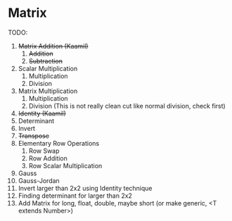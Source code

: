 # Matrix

TODO:

1. ~~Matrix Addition (Kaamil)~~
   1. ~~Addition~~
   1. ~~Subtraction~~
1. Scalar Multiplication
   1. Multiplication
   1. Division
1. Matrix Multiplication
   1. Multiplication
   1. Division (This is not really clean cut like normal division, check first)
1. ~~Identity (Kaamil)~~
1. Determinant
1. Invert
1. ~~Transpose~~
1. Elementary Row Operations
   1. Row Swap
   1. Row Addition
   1. Row Scalar Multiplication
1. Gauss
1. Gauss-Jordan
1. Invert larger than 2x2 using Identity technique
1. Finding determinant for larger than 2x2
1. Add Matrix for long, float, double, maybe short (or make generic, \<T extends Number\>)
